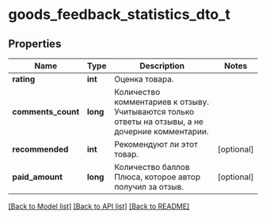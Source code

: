 # goods_feedback_statistics_dto_t

## Properties
Name | Type | Description | Notes
------------ | ------------- | ------------- | -------------
**rating** | **int** | Оценка товара. | 
**comments_count** | **long** | Количество комментариев к отзыву.  Учитываются только ответы на отзывы, а не дочерние комментарии.  | 
**recommended** | **int** | Рекомендуют ли этот товар. | [optional] 
**paid_amount** | **long** | Количество баллов Плюса, которое автор получил за отзыв. | [optional] 

[[Back to Model list]](../README.md#documentation-for-models) [[Back to API list]](../README.md#documentation-for-api-endpoints) [[Back to README]](../README.md)


